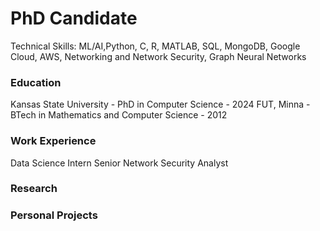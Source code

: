 # PhD Candidate
Technical Skills: ML/AI,Python, C, R, MATLAB, SQL, MongoDB, Google Cloud, AWS, Networking and Network Security, Graph Neural Networks


### Education
Kansas State University - PhD in Computer Science - 2024
FUT, Minna - BTech in Mathematics and Computer Science - 2012
    

### Work Experience

Data Science Intern
Senior Network Security Analyst

### Research

### Personal Projects



